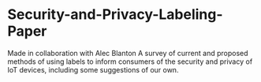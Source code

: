 # Security-and-Privacy-Labeling-Paper
Made in collaboration with Alec Blanton
A survey of current and proposed methods of using labels to inform consumers of the security and privacy of IoT devices, including some suggestions of our own.
